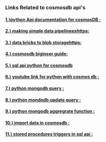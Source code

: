 ### Links Related to cosmosdb api's
#### [1.)python Api documentation for cosmosDB :](https://docs.microsoft.com/en-us/python/api/overview/azure/cosmosdb?view=azure-python)
#### [2.) making simple data pipelineeshttps:](//towardsdatascience.com/building-simple-data-pipelines-in-azure-using-cosmos-db-databricks-and-blob-storage-fffac0d49505)
#### [3.) data bricks to blob storagehttps:](//dev.to/willvelida/building-simple-data-pipelines-in-azure-using-cosmos-db-databricks-and-blob-storage-3c0b)
#### [4.) cosmosdb bigineer guide:](https://www.javatpoint.com/azure-cosmos-database)
#### [5.) sql api python for cosmosdb ](https://docs.microsoft.com/en-us/azure/cosmos-db/create-sql-api-python)
#### [6.) youtube link for python with cosmos db : ](https://www.youtube.com/watch?v=VtQAX4WMV_s&list=PLPIVZsyfpXt-X3V6idxDN6X4ekLKmzof6&index=1)
#### [7.) python mongodb query :](https://www.geeksforgeeks.org/python-mongodb-query/)
#### [8.) python mondodb update query :](https://www.geeksforgeeks.org/python-mongodb-update_many-query/)
#### [9.) python mongodb aggregrate function :](https://www.youtube.com/watch?v=bRGHkhBKcas&list=PLZoTAELRMXVN_8zzsevm1bm6G-plsiO1I&index=6)
#### [10.) import data in cosmosdb : ](https://docs.microsoft.com/en-us/azure/cosmos-db/import-data)
#### [11.) stored procedures triggers in sql api :](https://docs.microsoft.com/en-us/azure/cosmos-db/how-to-use-stored-procedures-triggers-udfs)
